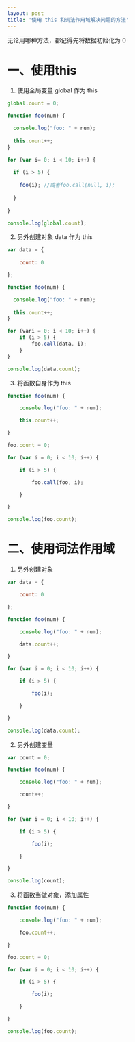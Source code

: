 ```yaml
---
layout: post
title: '使用 this 和词法作用域解决问题的方法'
---
```


无论用哪种方法，都记得先将数据初始化为 0

# 一、使用this

1. 使用全局变量 global 作为 this

```javascript
global.count = 0;

function foo(num) {

  console.log("foo: " + num);
  
  this.count++;
}

for (var i= 0; i < 10; i++) {
  
  if (i > 5) {
  
    foo(i); //或者foo.call(null, i);
  
  }
  
}

console.log(global.count);
```



2. 另外创建对象 data 作为 this

```javascript
var data = {
  
    count: 0

};

function foo(num) {

  console.log("foo: " + num);
  
  this.count++;
}

for (vari = 0; i < 10; i++) {
    if (i > 5) {
        foo.call(data, i);
    }
}

console.log(data.count);
```



3. 将函数自身作为 this

```javascript
function foo(num) {

    console.log("foo: " + num);

    this.count++;

}

foo.count = 0;

for (var i = 0; i < 10; i++) {

    if (i > 5) {

        foo.call(foo, i);

    }

}

console.log(foo.count);

```



# 二、使用词法作用域

1. 另外创建对象

```javascript
var data = {

    count: 0

};

function foo(num) {

    console.log("foo: " + num);

    data.count++;

}

for (var i = 0; i < 10; i++) {

    if (i > 5) {

        foo(i);

    }

}

console.log(data.count);

```



2. 另外创建变量

```javascript
var count = 0;

function foo(num) {

    console.log("foo: " + num);

    count++;

}

for (var i = 0; i < 10; i++) {

    if (i > 5) {

        foo(i);

    }

}

console.log(count);

```



3. 将函数当做对象，添加属性

```javascript
function foo(num) {

    console.log("foo: " + num);

    foo.count++;

}

foo.count = 0;

for (var i = 0; i < 10; i++) {

    if (i > 5) {

        foo(i);

    }

}

console.log(foo.count);

```

